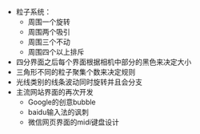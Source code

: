 * 粒子系统：
  * 周围一个旋转
  * 周围两个吸引
  * 周围三个不动
  * 周围四个以上排斥
* 四分界面之后每个界面根据相机中部分的黑色来决定大小
* 三角形不同的粒子聚集个数来决定规则
* 光线类别的线条波动同时旋转并且会分支
* 主流网站界面的再次开发
  * Google的创意bubble
  * baidu输入法的讽刺
  * 微信网页界面的midi键盘设计
